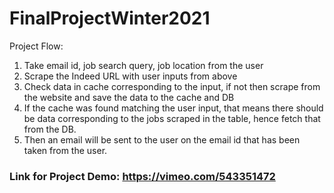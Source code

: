 # FinalProjectWinter2021

Project Flow:
1)	Take email id, job search query, job location from the user
2)	Scrape the Indeed URL with user inputs from above
3)	Check data in cache corresponding to the input, if not then scrape from the website and save the data to the cache and DB
4)	If the cache was found matching the user input, that means there should be data corresponding to the jobs scraped in the table, hence fetch that from the DB.
5)	Then an email will be sent to the user on the email id that has been taken from the user.

### Link for Project Demo: https://vimeo.com/543351472
